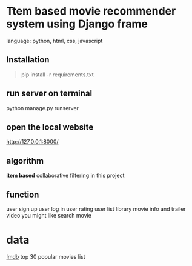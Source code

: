 # Ttem based movie recommender system using Django frame
language: python, html, css, javascript

## Installation

>pip install -r requirements.txt
>

## run server on terminal
python manage.py runserver

## open the local website
http://127.0.0.1:8000/

## algorithm
**item based** collaborative filtering in this project

## function
user sign up
user log in
user rating
user list library
movie info and trailer video
you might like
search movie

# data
[Imdb](https://www.imdb.com/list/ls022753498/) top 30 popular movies list
